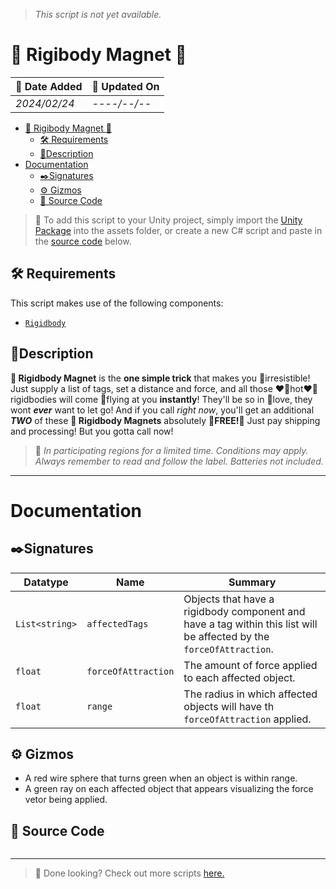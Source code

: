 > *This script is not yet available.*
# 🧲 Rigibody Magnet 🧲

| 📆 Date Added | 📆 Updated On |
|-|-|
|*2024/02/24*|*----/--/--*|

- [🧲 Rigibody Magnet 🧲](#-rigibody-magnet-)
  - [🛠️ Requirements](#️-requirements)
  - [📖Description](#description)
- [Documentation](#documentation)
  - [✒️Signatures](#️signatures)
  - [⚙️ Gizmos](#️-gizmos)
  - [💾 Source Code](#-source-code)

> :paperclip: To add this script to your Unity project, simply import the [Unity Package](./) into the assets folder, or create a new C# script and paste in the [source code](#source-code) below.

## 🛠️ Requirements

This script makes use of the following components:
  - [`Rigidbody`][rigidbody]

## 📖Description

**🧲 Rigidbody Magnet** is the **one simple trick** that makes you 🥵irresistible! Just supply a list of tags, set a distance and force, and all those ❤️‍🔥hot❤️‍🔥 rigidbodies will come 🪽flying at you **instantly**! They'll be so in 💞love, they wont ***ever*** want to let go! And if you call *right now*, you'll get an additional ***TWO*** of these **🧲 Rigidbody Magnets** absolutely **💸FREE!💸** Just pay shipping and processing! But you gotta call now! 

> :paperclip: *In participating regions for a limited time. Conditions may apply. Always remember to read and follow the label. Batteries not included.*

---
# Documentation

## ✒️Signatures
| Datatype | Name | Summary |
|-|-|-|
| `List<string>` | `affectedTags` | Objects that have a rigidbody component and have a tag within this list will be affected by the `forceOfAttraction`. |
| `float` | `forceOfAttraction` | The amount of force applied to each affected object. |
| `float` | `range` | The radius in which affected objects will have th `forceOfAttraction` applied. |
## ⚙️ Gizmos

- A red wire sphere that turns green when an object is within range.
- A green ray on each affected object that appears visualizing the force vetor being applied.

## 💾 Source Code
``` cs

```
---
> :paperclip: Done looking? Check out more scripts [here.](../)



[rigidbody]: https://docs.unity3d.com/ScriptReference/Rigidbody.html
